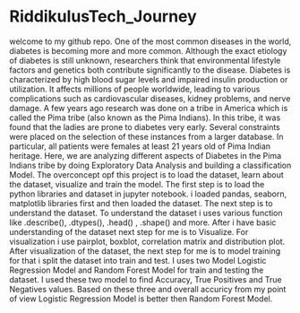 # RiddikulusTech_Journey
welcome to my github repo.
One of the most common diseases in the world, diabetes is becoming more and more common. Although the exact etiology of diabetes is still unknown, researchers think that environmental lifestyle factors and genetics both contribute significantly to the disease. Diabetes is characterized by high blood sugar levels and impaired insulin production or utilization. It affects millions of people worldwide, leading to various complications such as cardiovascular diseases, kidney problems, and nerve damage. 
A few years ago research was done on a tribe in America which is called the Pima tribe (also known as the Pima Indians). In this tribe, it was found that the ladies are prone to diabetes very early. Several constraints were placed on the selection of these instances from a larger database. In particular, all patients were females at least 21 years old of Pima Indian heritage. Here, we are analyzing different aspects of Diabetes in the Pima Indians tribe by doing Exploratory Data Analysis and building a classification Model.
The overconcept opf this project is to load the dataset, learn about the dataset, visualize and train the model.
The first step is to load the python libraries and dataset in jupyter notebook. i loaded pandas, seaborn, matplotlib libraries first and then loaded the dataset.
The next step is to understand the dataset. To understand the dataset i uses various function like .describe(), .dtypes(), .head() , .shape() and more.
After i have basic understanding of the dataset next step for me is to Visualize. For visualization i use pairplot, boxblot, correlation matrix and distribution plot.
After visualization of the dataset, the next step for me is to model training for that i split the dataset into train and test.
I uses two Model Logistic Regression Model and Random Forest Model for train and testing the dataset.
I used these two model to find Accuracy, True Positives and True Negatives values.
Based on these three and overall accuricy from my point of view Logistic Regression Model is better then Random Forest Model.
